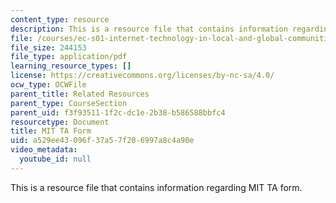 ```yaml
---
content_type: resource
description: This is a resource file that contains information regarding MIT TA form.
file: /courses/ec-s01-internet-technology-in-local-and-global-communities-spring-2005-summer-2005/a529ee43096f37a57f206997a8c4a90e_MITEC_S01S05_mit_ta_form.pdf
file_size: 244153
file_type: application/pdf
learning_resource_types: []
license: https://creativecommons.org/licenses/by-nc-sa/4.0/
ocw_type: OCWFile
parent_title: Related Resources
parent_type: CourseSection
parent_uid: f3f93511-1f2c-dc1e-2b38-b586588bbfc4
resourcetype: Document
title: MIT TA Form
uid: a529ee43-096f-37a5-7f20-6997a8c4a90e
video_metadata:
  youtube_id: null
---
```

This is a resource file that contains information regarding MIT TA form.